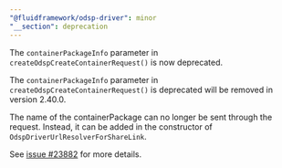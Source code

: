 ```yaml
---
"@fluidframework/odsp-driver": minor
"__section": deprecation
---
```


The `containerPackageInfo` parameter in `createOdspCreateContainerRequest()` is now deprecated.

The `containerPackageInfo` parameter in `createOdspCreateContainerRequest()` is deprecated will be removed in version 2.40.0.

The name of the containerPackage can no longer be sent through the request. Instead, it can be added in the constructor of `OdspDriverUrlResolverForShareLink`.

See [issue #23882](https://github.com/microsoft/FluidFramework/issues/23882) for more details.
